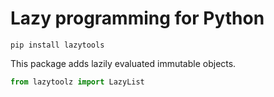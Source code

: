 # Lazy programming for Python

```
pip install lazytools
```

This package adds lazily evaluated immutable objects.

```python
from lazytoolz import LazyList
```